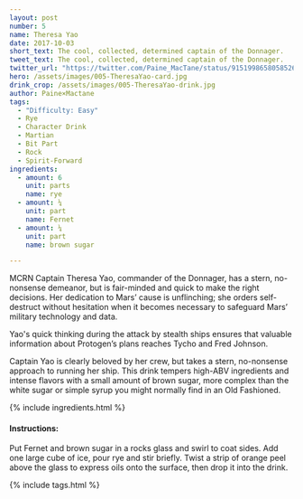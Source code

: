 ```yaml
---
layout: post
number: 5
name: Theresa Yao
date: 2017-10-03
short_text: The cool, collected, determined captain of the Donnager.
tweet_text: The cool, collected, determined captain of the Donnager.
twitter_url: "https://twitter.com/Paine_MacTane/status/915199865805852672"
hero: /assets/images/005-TheresaYao-card.jpg
drink_crop: /assets/images/005-TheresaYao-drink.jpg
author: Paine×Mactane
tags: 
  - "Difficulty: Easy"
  - Rye
  - Character Drink
  - Martian
  - Bit Part
  - Rock
  - Spirit-Forward
ingredients:
  - amount: 6
    unit: parts
    name: rye
  - amount: ¼
    unit: part
    name: Fernet
  - amount: ¼
    unit: part
    name: brown sugar

---
```


MCRN Captain Theresa Yao, commander of the Donnager, has a stern, no-nonsense demeanor, but is fair-minded and quick to make the right decisions. Her dedication to Mars’ cause is unflinching; she orders self-destruct without hesitation when it becomes necessary to safeguard Mars’ military technology and data. 

Yao's quick thinking during the attack by stealth ships ensures that valuable information about Protogen’s plans reaches Tycho and Fred Johnson.

Captain Yao is clearly beloved by her crew, but takes a stern, no-nonsense approach to running her ship. This drink tempers high-ABV ingredients and intense flavors with a small amount of brown sugar, more complex than the white sugar or simple syrup you might normally find in an Old Fashioned. 

{% include ingredients.html %}

#### Instructions:

Put Fernet and brown sugar in a rocks glass and swirl to coat sides. Add one large cube of ice, pour rye and stir briefly. Twist a strip of orange peel above the glass to express oils onto the surface, then drop it into the drink.

{% include tags.html %}
